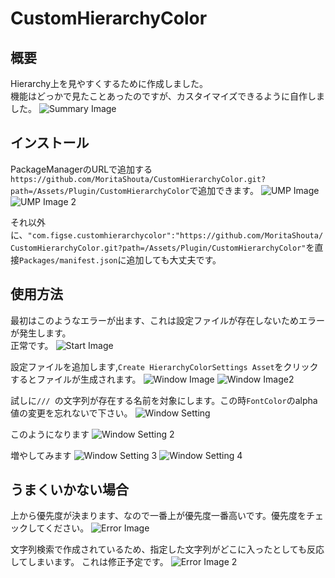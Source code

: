 # CustomHierarchyColor

## 概要
Hierarchy上を見やすくするために作成しました。  
機能はどっかで見たことあったのですが、カスタイマイズできるように自作しました。
![Summary Image](IMG/summary.png)
## インストール
PackageManagerのURLで追加する
`https://github.com/MoritaShouta/CustomHierarchyColor.git?path=/Assets/Plugin/CustomHierarchyColor`で追加できます。
![UMP Image](IMG/UMP-URL.png)
![UMP Image 2](IMG/UMP-InputURL.png)

それ以外に、`"com.figse.customhierarchycolor":"https://github.com/MoritaShouta/CustomHierarchyColor.git?path=/Assets/Plugin/CustomHierarchyColor"`を直接`Packages/manifest.json`に追加しても大丈夫です。

## 使用方法
最初はこのようなエラーが出ます、これは設定ファイルが存在しないためエラーが発生します。  
正常です。
![Start Image](IMG/start.png)

設定ファイルを追加します,`Create HierarchyColorSettings Asset`をクリックするとファイルが生成されます。
![Window Image](IMG/Window.png)
![Window Image2](IMG/Window2.png)

試しに`/// `の文字列が存在する名前を対象にします。この時`FontColor`のalpha値の変更を忘れないで下さい。
![Window Setting](IMG/WindowSetting.png)

このようになります
![Window Setting 2](IMG/WindowSetting2.png)

増やしてみます
![Window Setting 3](IMG/WindowSetting3.png)
![Window Setting 4](IMG/WindowSetting4.png)

## うまくいかない場合
上から優先度が決まります、なので一番上が優先度一番高いです。優先度をチェックしてください。
![Error Image](IMG/Error.png)

文字列検索で作成されているため、指定した文字列がどこに入ったとしても反応してしまいます。  これは修正予定です。
![Error Image 2](IMG/Error2.png)